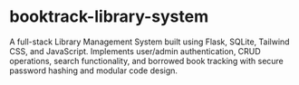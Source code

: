# booktrack-library-system
A full-stack Library Management System built using Flask, SQLite, Tailwind CSS, and JavaScript. Implements user/admin authentication, CRUD operations, search functionality, and borrowed book tracking with secure password hashing and modular code design.
